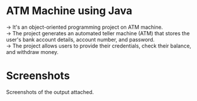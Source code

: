 # ATM Machine using Java

-> It's an object-oriented programming project on ATM machine.\
-> The project generates an automated teller machine (ATM) that stores the user's bank account details, account number, and password.\
-> The project allows users to provide their credentials, check their balance, and withdraw money. 
# Screenshots
   Screenshots of the output attached. 
